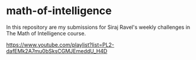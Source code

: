 # math-of-intelligence

In this repository are my submissions for Siraj Ravel's weekly challenges in The Math of Intelligence course.

https://www.youtube.com/playlist?list=PL2-dafEMk2A7mu0bSksCGMJEmeddU_H4D


